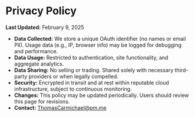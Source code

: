 # Privacy Policy

**Last Updated:** February 9, 2025

- **Data Collected:** We store a unique OAuth identifier (no names or email PII). Usage data (e.g., IP, browser info) may be logged for debugging and performance.
- **Data Usage:** Restricted to authentication, site functionality, and aggregate analytics.
- **Data Sharing:** No selling or trading. Shared solely with necessary third-party providers or when legally compelled.
- **Security:** Encrypted in transit and at rest within reputable cloud infrastructure, subject to continuous monitoring.
- **Changes:** This policy may be updated periodically. Users should review this page for revisions.
- **Contact:** ThomasCarmichael@pm.me
